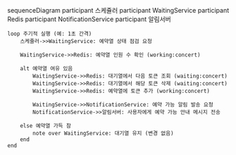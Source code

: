 sequenceDiagram
participant 스케쥴러
participant WaitingService
participant Redis
participant NotificationService
participant 알림서버
 
    loop 주기적 실행 (예: 1초 간격)
        스케쥴러->>WaitingService: 예약열 상태 점검 요청

        WaitingService->>Redis: 예약열 인원 수 확인 (working:concert)

        alt 예약열 여유 있음
            WaitingService->>Redis: 대기열에서 다음 토큰 조회 (waiting:concert)
            WaitingService->>Redis: 대기열에서 해당 토큰 삭제 (waiting:concert)
            WaitingService->>Redis: 예약열에 토큰 추가 (working:concert)

            WaitingService->>NotificationService: 예약 가능 알림 발송 요청
            NotificationService->>알림서버: 사용자에게 예약 가능 안내 메시지 전송

        else 예약열 가득 참
            note over WaitingService: 대기열 유지 (변경 없음)
        end
    end
